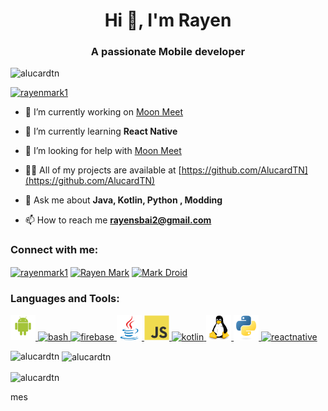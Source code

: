 <h1 align="center">Hi 👋, I'm Rayen</h1>
<h3 align="center">A passionate Mobile developer</h3>

<p align="left"> <img src="https://komarev.com/ghpvc/?username=alucardtn&label=Profile%20views&color=0e75b6&style=flat" alt="alucardtn" /> </p>

<p align="left"> <a href="https://twitter.com/rayenmark1" target="blank"><img src="https://img.shields.io/twitter/follow/rayenmark1?logo=twitter&style=for-the-badge" alt="rayenmark1" /></a> </p>

- 🔭 I’m currently working on [Moon Meet](https://github.com/AlucardTn/MoonMeet)

- 🌱 I’m currently learning **React Native**

- 🤝 I’m looking for help with [Moon Meet](https://github.com/AlucardTn/MoonMeet)

- 👨‍💻 All of my projects are available at [https://github.com/AlucardTN](https://github.com/AlucardTN)

- 💬 Ask me about **Java, Kotlin, Python , Modding**

- 📫 How to reach me **rayensbai2@gmail.com**

<h3 align="left">Connect with me:</h3>
<p align="left">
<a href="https://twitter.com/rayenmark1" target="blank"><img align="center" src="https://img.shields.io/badge/Twitter-1DA1F2?style=for-the-badge&logo=twitter&logoColor=white" alt="rayenmark1" height="30" width="40" /></a>
<a href="https://fb.com/rayenmark.1920" target="blank"><img align="center" src="https://img.shields.io/badge/Facebook-1877F2?style=for-the-badge&logo=facebook&logoColor=white" alt="Rayen Mark" height="30" width="40" /></a>
<a href="https://www.youtube.com/channel/UC8L4k-Bk0nbRklWVzgFjo2A" target="blank"><img align="center" src="https://raw.githubusercontent.com/rahuldkjain/github-profile-readme-generator/neutral-icons/src/images/icons/Social/youtube.svg" alt="Mark Droid" height="30" width="40" /></a>
</p>

<h3 align="left">Languages and Tools:</h3>
<p align="left"> <a href="https://developer.android.com" target="_blank"> <img src="https://raw.githubusercontent.com/devicons/devicon/master/icons/android/android-original-wordmark.svg" alt="android" width="40" height="40"/> </a> <a href="https://www.gnu.org/software/bash/" target="_blank"> <img src="https://www.vectorlogo.zone/logos/gnu_bash/gnu_bash-icon.svg" alt="bash" width="40" height="40"/> </a> <a href="https://firebase.google.com/" target="_blank"> <img src="https://www.vectorlogo.zone/logos/firebase/firebase-icon.svg" alt="firebase" width="40" height="40"/> </a> <a href="https://www.java.com" target="_blank"> <img src="https://raw.githubusercontent.com/devicons/devicon/master/icons/java/java-original.svg" alt="java" width="40" height="40"/> </a> <a href="https://developer.mozilla.org/en-US/docs/Web/JavaScript" target="_blank"> <img src="https://raw.githubusercontent.com/devicons/devicon/master/icons/javascript/javascript-original.svg" alt="javascript" width="40" height="40"/> </a> <a href="https://kotlinlang.org" target="_blank"> <img src="https://www.vectorlogo.zone/logos/kotlinlang/kotlinlang-icon.svg" alt="kotlin" width="40" height="40"/> </a> <a href="https://www.linux.org/" target="_blank"> <img src="https://raw.githubusercontent.com/devicons/devicon/master/icons/linux/linux-original.svg" alt="linux" width="40" height="40"/> </a> <a href="https://www.python.org" target="_blank"> <img src="https://raw.githubusercontent.com/devicons/devicon/master/icons/python/python-original.svg" alt="python" width="40" height="40"/> </a> <a href="https://reactnative.dev/" target="_blank"> <img src="https://reactnative.dev/img/header_logo.svg" alt="reactnative" width="40" height="40"/> </a> </p>

<p><img align="left" src="https://github-readme-stats.vercel.app/api/top-langs?username=alucardtn&show_icons=true&locale=en&layout=compact" alt="alucardtn" /></p>

<p>&nbsp;<img align="center" src="https://github-readme-stats.vercel.app/api?username=alucardtn&show_icons=true&locale=en" alt="alucardtn" /></p>

<p><img align="center" src="https://github-readme-streak-stats.herokuapp.com/?user=alucardtn&" alt="alucardtn" /></p>
mes
